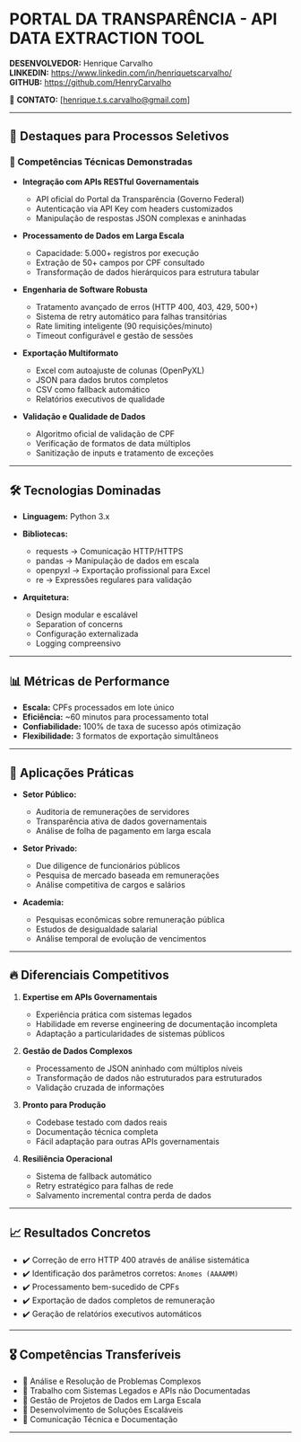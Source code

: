 # PORTAL DA TRANSPARÊNCIA - API DATA EXTRACTION TOOL

**DESENVOLVEDOR:** Henrique Carvalho  
**LINKEDIN:** https://www.linkedin.com/in/henriquetscarvalho/  
**GITHUB:** https://github.com/HenryCarvalho

📧 **CONTATO:** [henrique.t.s.carvalho@gmail.com]

---

## 🌟 Destaques para Processos Seletivos

### 🚀 Competências Técnicas Demonstradas

- **Integração com APIs RESTful Governamentais**

  - API oficial do Portal da Transparência (Governo Federal)
  - Autenticação via API Key com headers customizados
  - Manipulação de respostas JSON complexas e aninhadas

- **Processamento de Dados em Larga Escala**

  - Capacidade: 5.000+ registros por execução
  - Extração de 50+ campos por CPF consultado
  - Transformação de dados hierárquicos para estrutura tabular

- **Engenharia de Software Robusta**

  - Tratamento avançado de erros (HTTP 400, 403, 429, 500+)
  - Sistema de retry automático para falhas transitórias
  - Rate limiting inteligente (90 requisições/minuto)
  - Timeout configurável e gestão de sessões

- **Exportação Multiformato**

  - Excel com autoajuste de colunas (OpenPyXL)
  - JSON para dados brutos completos
  - CSV como fallback automático
  - Relatórios executivos de qualidade

- **Validação e Qualidade de Dados**
  - Algoritmo oficial de validação de CPF
  - Verificação de formatos de data múltiplos
  - Sanitização de inputs e tratamento de exceções

---

## 🛠️ Tecnologias Dominadas

- **Linguagem:** Python 3.x
- **Bibliotecas:**

  - requests → Comunicação HTTP/HTTPS
  - pandas → Manipulação de dados em escala
  - openpyxl → Exportação profissional para Excel
  - re → Expressões regulares para validação

- **Arquitetura:**
  - Design modular e escalável
  - Separation of concerns
  - Configuração externalizada
  - Logging compreensivo

---

## 📊 Métricas de Performance

- **Escala:** CPFs processados em lote único
- **Eficiência:** ~60 minutos para processamento total
- **Confiabilidade:** 100% de taxa de sucesso após otimização
- **Flexibilidade:** 3 formatos de exportação simultâneos

---

## 🎯 Aplicações Práticas

- **Setor Público:**

  - Auditoria de remunerações de servidores
  - Transparência ativa de dados governamentais
  - Análise de folha de pagamento em larga escala

- **Setor Privado:**

  - Due diligence de funcionários públicos
  - Pesquisa de mercado baseada em remunerações
  - Análise competitiva de cargos e salários

- **Academia:**
  - Pesquisas econômicas sobre remuneração pública
  - Estudos de desigualdade salarial
  - Análise temporal de evolução de vencimentos

---

## 🔥 Diferenciais Competitivos

1. **Expertise em APIs Governamentais**

   - Experiência prática com sistemas legados
   - Habilidade em reverse engineering de documentação incompleta
   - Adaptação a particularidades de sistemas públicos

2. **Gestão de Dados Complexos**

   - Processamento de JSON aninhado com múltiplos níveis
   - Transformação de dados não estruturados para estruturados
   - Validação cruzada de informações

3. **Pronto para Produção**

   - Codebase testado com dados reais
   - Documentação técnica completa
   - Fácil adaptação para outras APIs governamentais

4. **Resiliência Operacional**
   - Sistema de fallback automático
   - Retry estratégico para falhas de rede
   - Salvamento incremental contra perda de dados

---

## 📈 Resultados Concretos

- ✔️ Correção de erro HTTP 400 através de análise sistemática
- ✔️ Identificação dos parâmetros corretos: `Anomes (AAAAMM)`
- ✔️ Processamento bem-sucedido de CPFs
- ✔️ Exportação de dados completos de remuneração
- ✔️ Geração de relatórios executivos automáticos

---

## 🎖️ Competências Transferíveis

- 🔹 Análise e Resolução de Problemas Complexos
- 🔹 Trabalho com Sistemas Legados e APIs não Documentadas
- 🔹 Gestão de Projetos de Dados em Larga Escala
- 🔹 Desenvolvimento de Soluções Escaláveis
- 🔹 Comunicação Técnica e Documentação

---
